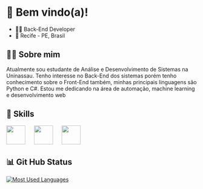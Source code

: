 # 👻 Bem vindo(a)!

* 👨‍💻 Back-End Developer
* 📍 Recife - PE, Brasil

##  🙋‍♂️ Sobre mim
Atualmente sou estudante de Análise e Desenvolvimento de Sistemas na Uninassau. Tenho interesse no Back-End dos sistemas porém tenho conhecimento sobre o Front-End também, minhas principais linguagens são Python e C#. Estou me dedicando na área de automação, machine learning e desenvolvimento web

## 🎯 Skills
<div>
<img src= "https://raw.githubusercontent.com/get-icon/geticon/fc0f660daee147afb4a56c64e12bde6486b73e39/icons/python.svg" height= 50/>
<img width="15"/>
<img src= "https://raw.githubusercontent.com/get-icon/geticon/fc0f660daee147afb4a56c64e12bde6486b73e39/icons/c-sharp.svg" height= 50/>
<img width="15"/>
<img src= "https://raw.githubusercontent.com/get-icon/geticon/fc0f660daee147afb4a56c64e12bde6486b73e39/icons/javascript.svg" height= 50/>
</div>

## 📊 Git Hub Status

<a href="https://github.com/borestt/github-readme-stats">
    <img src="https://github-readme-stats-git-masterrstaa-rickstaa.vercel.app/api/top-langs/?username=borestt&line_height=10&card_width=290&layout=compact&hide_title=false&count_private=true&langs_count=4&show_icons=true&title_color=FE3308&hide=html,css&bg_color=000&text_color=FFFFFF&border_radius=3&border_color=561760" alt="Most Used Languages">
</a>
